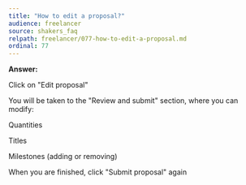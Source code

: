 ```yaml
---
title: "How to edit a proposal?"
audience: freelancer
source: shakers_faq
relpath: freelancer/077-how-to-edit-a-proposal.md
ordinal: 77
---
```


**Answer:**

Click on "Edit proposal"

You will be taken to the "Review and submit" section, where you can modify:

Quantities

Titles

Milestones (adding or removing)

When you are finished, click "Submit proposal" again
